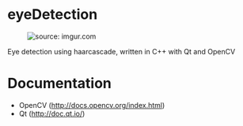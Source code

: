 # eyeDetection
<figure>
	<img src="http://i.imgur.com/pubJVQs.png" title="source: imgur.com" />
</figure>
Eye detection using haarcascade, written in C++ with Qt and OpenCV

# Documentation
* OpenCV (http://docs.opencv.org/index.html)
* Qt (http://doc.qt.io/)